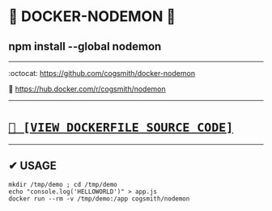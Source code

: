 # 🐳 DOCKER-NODEMON 🐳
## npm install --global nodemon

---

:octocat: https://github.com/cogsmith/docker-nodemon

🐳 https://hub.docker.com/r/cogsmith/nodemon

---

<h1><code><a href='https://github.com/cogsmith/docker-nodemon/blob/main/Dockerfile'>📄 [VIEW DOCKERFILE SOURCE CODE]</a></code></h1>

---

## ✔ USAGE

    mkdir /tmp/demo ; cd /tmp/demo
    echo "console.log('HELLOWORLD')" > app.js
    docker run --rm -v /tmp/demo:/app cogsmith/nodemon